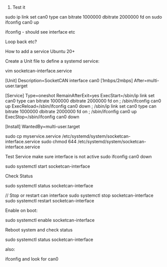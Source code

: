 1. Test it

sudo ip link set can0 type can bitrate 1000000 dbitrate 2000000 fd on
sudo ifconfig can0 up


ifconfig - should see interface etc

Loop back etc?

How to add a service Ubuntu 20+


Create a Unit file to define a systemd service:

vim socketcan-interface.service

[Unit]
Description=SocketCAN interface can0 [1mbps/2mbps]
After=multi-user.target

[Service]
Type=oneshot
RemainAfterExit=yes
ExecStart=/sbin/ip link set can0 type can bitrate 1000000 dbitrate 2000000 fd on ; /sbin/ifconfig can0 up
ExecReload=/sbin/ifconfig can0 down ; /sbin/ip link set can0 type can bitrate 1000000 dbitrate 2000000 fd on ; /sbin/ifconfig can0 up
ExecStop=/sbin/ifconfig can0 down

[Install]
WantedBy=multi-user.target


sudo cp myservice.service /etc/systemd/system/socketcan-interface.service
sudo chmod 644 /etc/systemd/system/socketcan-interface.service


Test Service
make sure interface is not active
sudo ifconfig can0 down

sudo systemctl start socketcan-interface

Check Status

sudo systemctl status socketcan-interface

<INSERT CORRECT OUTPUT HERE>

// Stop or restart can interface
sudo systemctl stop socketcan-interface
sudo systemctl restart socketcan-interface


Enable on boot:

sudo systemctl enable socketcan-interface

Reboot system and check status

sudo systemctl status socketcan-interface

also:

ifconfig and look for can0


